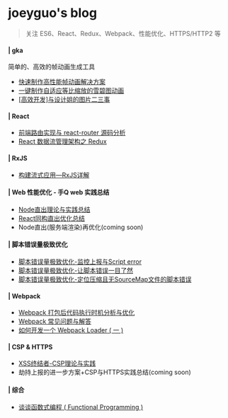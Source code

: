 # joeyguo's blog
>关注 ES6、React、Redux、Webpack、性能优化、HTTPS/HTTP2 等

#### | gka

简单的、高效的帧动画生成工具

* [快速制作高性能帧动画解决方案](https://github.com/joeyguo/blog/issues/17)
* [一键制作自适应等比缩放的雪碧图动画](https://github.com/joeyguo/blog/issues/16)
* [[高效开发]与设计姐的图片二三事](http://www.alloyteam.com/2017/07/gka2/)

#### | React

* [前端路由实现与 react-router 源码分析](https://github.com/joeyguo/blog/issues/2)
* [React 数据流管理架构之 Redux](https://github.com/joeyguo/blog/issues/3)

#### | RxJS
* [构建流式应用—RxJS详解](https://github.com/joeyguo/blog/issues/11)

#### | Web 性能优化 - 手Q web 实践总结
* [Node直出理论与实践总结](https://github.com/joeyguo/blog/issues/8)
* [React同构直出优化总结](https://github.com/joeyguo/blog/issues/9)
* Node直出(服务端渲染)再优化\(coming soon)

#### | 脚本错误量极致优化
* [脚本错误量极致优化-监控上报与Script error](https://github.com/joeyguo/blog/issues/13)
* [脚本错误量极致优化-让脚本错误一目了然](https://github.com/joeyguo/blog/issues/14)
* [脚本错误量极致优化-定位压缩且无SourceMap文件的脚本错误](https://github.com/joeyguo/blog/issues/23)

#### | Webpack
* [Webpack 打包后代码执行时机分析与优化](https://github.com/joeyguo/blog/issues/21)
* [Webpack 常见问题与解答](https://github.com/joeyguo/blog/issues/7)
* [如何开发一个 Webpack Loader ( 一 )](https://github.com/joeyguo/blog/issues/4)

#### | CSP & HTTPS
* [XSS终结者-CSP理论与实践](https://github.com/joeyguo/blog/issues/5)
* 劫持上报的进一步方案+CSP与HTTPS实践总结\(coming soon)

#### | 综合
* [谈谈函数式编程 ( Functional Programming ) ](https://github.com/joeyguo/blog/issues/10)
